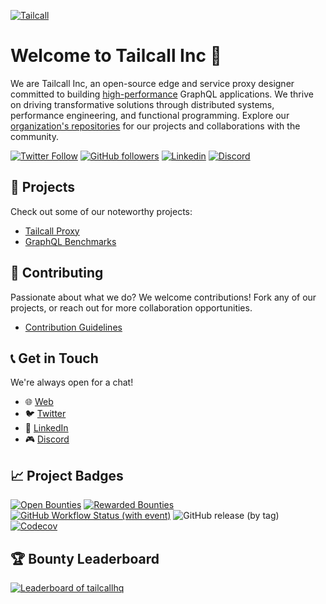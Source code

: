 

[![Tailcall](https://raw.githubusercontent.com/tailcallhq/tailcall/main/assets/logo_main.svg)](https://tailcall.run)
# Welcome to Tailcall Inc 👋

We are Tailcall Inc, an open-source edge and service proxy designer committed to building [high-performance] GraphQL applications. We thrive on driving transformative solutions through distributed systems, performance engineering, and functional programming. Explore our [organization's repositories](https://github.com/tailcallhq) for our projects and collaborations with the community.

[![Twitter Follow](https://img.shields.io/twitter/follow/tailcallhq?style=for-the-badge)](https://twitter.com/tailcallhq)
[![GitHub followers](https://img.shields.io/github/followers/tailcallhq?label=Follow%20%40tailcallhq&style=for-the-badge)](https://github.com/tailcallhq)
[![Linkedin](https://img.shields.io/badge/-LinkedIn-blue?style=for-the-badge&logo=Linkedin&logoColor=white&link=https://www.linkedin.com/company/tailcall)](https://www.linkedin.com/company/tailcall)
[![Discord](https://img.shields.io/discord/1044859667798568962?style=for-the-badge&cacheSeconds=60)](https://discord.gg/7fseDEXUNU)

## 🔧 Projects

Check out some of our noteworthy projects:

- [Tailcall Proxy](https://github.com/tailcallhq/tailcall)
- [GraphQL Benchmarks](https://github.com/tailcallhq/graphql-benchmarks)

## 🤝 Contributing

Passionate about what we do? We welcome contributions! Fork any of our projects, or reach out for more collaboration opportunities.

- [Contribution Guidelines](https://tailcall.run/developers/)

## 📞 Get in Touch

We're always open for a chat!

- 🌐 [Web](https://tailcall.run/)
- 🐦 [Twitter](https://twitter.com/tailcallhq)
- 💼 [LinkedIn](https://www.linkedin.com/company/tailcall)
- 🎮 [Discord](https://discord.gg/7fseDEXUNU)

## 📈 Project Badges

[![Open Bounties](https://img.shields.io/endpoint?url=https%3A%2F%2Fconsole.algora.io%2Fapi%2Fshields%2Ftailcallhq%2Fbounties%3Fstatus%3Dopen&style=for-the-badge)](https://console.algora.io/org/tailcallhq/bounties?status=open)
[![Rewarded Bounties](https://img.shields.io/endpoint?url=https%3A%2F%2Fconsole.algora.io%2Fapi%2Fshields%2Ftailcallhq%2Fbounties%3Fstatus%3Dcompleted&style=for-the-badge)](https://console.algora.io/org/tailcallhq/bounties?status=completed)
[![GitHub Workflow Status (with event)](https://img.shields.io/github/actions/workflow/status/tailcallhq/tailcall/ci.yml?style=for-the-badge)](https://github.com/tailcallhq/tailcall/actions)
![GitHub release (by tag)](https://img.shields.io/github/downloads/tailcallhq/tailcall/total?style=for-the-badge)
[![Codecov](https://img.shields.io/codecov/c/github/tailcallhq/tailcall?style=for-the-badge)](https://app.codecov.io/gh/tailcallhq/tailcall)

## 🏆 Bounty Leaderboard

<a href="https://github.com/tailcallhq/tailcall/issues?q=is%3Aissue+is%3Aopen+label%3A%22%F0%9F%92%8E+Bounty%22">
  <picture>
    <source media="(prefers-color-scheme: dark)" srcset="https://console.algora.io/api/og/tailcallhq/leaderboard.png?p=0&theme=dark">
    <img alt="Leaderboard of tailcallhq" src="https://console.algora.io/api/og/tailcallhq/leaderboard.png?p=0&theme=light">
  </picture>
</a>


[high-performance]: https://github.com/tailcallhq/graphql-benchmarks
